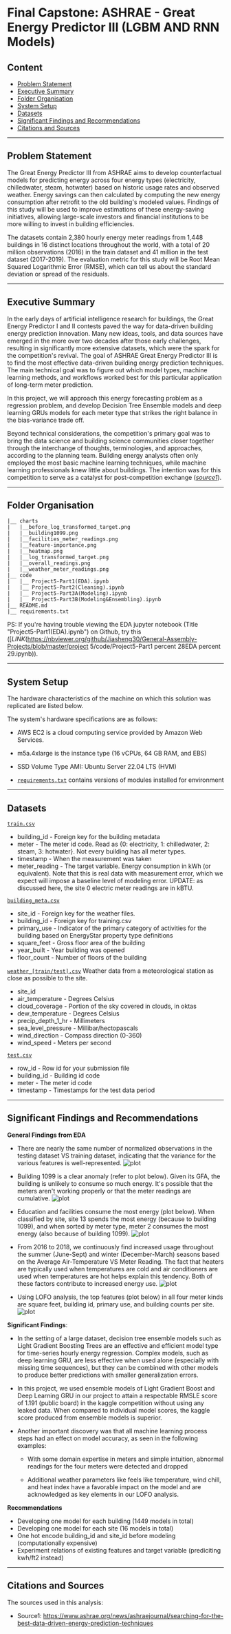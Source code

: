 # Final Capstone: ASHRAE - Great Energy Predictor III (LGBM AND RNN  Models)
## Content

- [Problem Statement](#Problem-Statement)
- [Executive Summary](#Executive-Summary)
- [Folder Organisation](#Folder-Organisation)
- [System Setup](#System-Setup)
- [Datasets](#Datasets)
- [Significant Findings and Recommendations](#Significant-Findings-and-Recommendations)
- [Citations and Sources](#Citations-and-Sources)

---

## Problem Statement
The Great Energy Predictor III from ASHRAE aims to develop counterfactual models for predicting energy across four energy types (electricity, chilledwater, steam, hotwater) based on historic usage rates and observed weather. Energy savings can then calculated by computing the new energy consumption after retrofit to the old building's modeled values. Findings of this study will be used to improve estimations of these energy-saving initiatives, allowing large-scale investors and financial institutions to be more willing to invest in building efficiencies.

The datasets contain 2,380 hourly energy meter readings from 1,448 buildings in 16 distinct locations throughout the world, with a total of 20 million observations (2016) in the train dataset and 41 million in the test dataset (2017-2019). The evaluation metric for this study will be Root Mean Squared Logarithmic Error (RMSE), which can tell us about the standard deviation or spread of the residuals.

---

## Executive Summary
In the early days of artificial intelligence research for buildings, the Great Energy Predictor I and II contests paved the way for data-driven building energy prediction innovation. Many new ideas, tools, and data sources have emerged in the more over two decades after those early challenges, resulting in significantly more extensive datasets, which were the spark for the competition's revival. The goal of ASHRAE Great Energy Predictor III is to find the most effective data-driven building energy prediction techniques. The main technical goal was to figure out which model types, machine learning methods, and workflows worked best for this particular application of long-term meter prediction.

In this project, we will approach this energy forecasting problem as a regression problem, and develop Decision Tree Ensemble models and deep learning GRUs models for each meter type that strikes the right balance in the bias-variance trade off.

Beyond technical considerations, the competition's primary goal was to bring the data science and building science communities closer together through the interchange of thoughts, terminologies, and approaches, according to the planning team. Building energy analysts often only employed the most basic machine learning techniques, while machine learning professionals knew little about buildings. The intention was for this competition to serve as a catalyst for post-competition exchange ([*source1*](https://www.ashrae.org/news/ashraejournal/searching-for-the-best-data-driven-energy-prediction-techniques)).


---

## Folder Organisation

    |__ charts
    |   |__before_log_transformed_target.png
    |   |__building1099.png
    |   |__facilities_meter_readings.png
    |   |__feature-importance.png
    |   |__heatmap.png
    |   |__log_transformed_target.png
    |   |__overall_readings.png
    |   |__weather_meter_readings.png
    |__ code
    |   |__ Project5-Part1(EDA).ipynb   
    |   |__ Project5-Part2(Cleaning).ipynb
    |   |__ Project5-Part3A(Modeling).ipynb
    |   |__ Project5-Part3B(Modeling&Ensembling).ipynb     
    |__ README.md
    |__ requirements.txt
    
PS: If you're having trouble viewing the EDA jupyter notebook (Title "Project5-Part1(EDA).ipynb") on Github, try this ([*LINK*(https://nbviewer.org/github/Jiasheng30/General-Assembly-Projects/blob/master/project 5/code/Project5-Part1 percent 28EDA percent 29.ipynb)).

---

## System Setup
The hardware characteristics of the machine on which this solution was replicated are listed below.

The system's hardware specifications are as follows:

- AWS EC2 is a cloud computing service provided by Amazon Web Services.

- m5a.4xlarge is the instance type (16 vCPUs, 64 GB RAM, and EBS)

- SSD Volume Type AMI: Ubuntu Server 22.04 LTS (HVM)

- [`requirements.txt`](../requirements.txt) contains versions of modules installed for environment  


---

## Datasets

[`train.csv`](../datasets/raw/train.csv)
- building_id - Foreign key for the building metadata
- meter - The meter id code. Read as {0: electricity, 1: chilledwater, 2: steam, 3: hotwater}. Not every building has all meter types.
- timestamp - When the measurement was taken
- meter_reading - The target variable. Energy consumption in kWh (or equivalent). Note that this is real data with measurement error, which we expect will impose a baseline level of modeling error. UPDATE: as discussed here, the site 0 electric meter readings are in kBTU.

[`building_meta.csv`](../datasets/raw/building_meta.csv)
- site_id - Foreign key for the weather files.
- building_id - Foreign key for training.csv
- primary_use - Indicator of the primary category of activities for the building based on EnergyStar property type definitions
- square_feet - Gross floor area of the building
- year_built - Year building was opened
- floor_count - Number of floors of the building

[`weather_[train/test].csv`](../datasets/raw/weather_[train/test].csv)
Weather data from a meteorological station as close as possible to the site.
- site_id
- air_temperature - Degrees Celsius
- cloud_coverage - Portion of the sky covered in clouds, in oktas
- dew_temperature - Degrees Celsius
- precip_depth_1_hr - Millimeters
- sea_level_pressure - Millibar/hectopascals
- wind_direction - Compass direction (0-360)
- wind_speed - Meters per second

[`test.csv`](../datasets/raw/test.csv)
- row_id - Row id for your submission file
- building_id - Building id code
- meter - The meter id code
- timestamp - Timestamps for the test data period

---

## Significant Findings and Recommendations

**General Findings from EDA**
- There are nearly the same number of normalized observations in the testing dataset VS training dataset, indicating that the variance for the various features is well-represented.
![plot](./charts/building1099.png)

- Building 1099 is a clear anomaly (refer to plot below). Given its GFA, the building is unlikely to consume so much energy. It's possible that the meters aren't working properly or that the meter readings are cumulative.
![plot](./charts/summary_plot.png)

- Education and facilities consume the most energy (plot below). When classified by site, site 13 spends the most energy (because to building 1099), and when sorted by meter type, meter 2 consumes the most energy (also because of building 1099).
![plot](./charts/facilities_meter_readings.png)

- From 2016 to 2018, we continuously find increased usage throughout the summer (June-Sept) and winter (December-March) seasons based on the Average Air-Temperature VS Meter Reading. The fact that heaters are typically used when temperatures are cold and air conditioners are used when temperatures are hot helps explain this tendency. Both of these factors contribute to increased energy use.
![plot](./charts/weather_meter_readings.png)

- Using LOFO analysis, the top features (plot below) in all four meter kinds are square feet, building id, primary use, and building counts per site.
![plot](./charts/feature-importance.png)

**Significant Findings**:

- In the setting of a large dataset, decision tree ensemble models such as Light Gradient Boosting Trees are an effective and efficient model type for time-series hourly energy regression. Complex models, such as deep learning GRU, are less effective when used alone (especially with missing time sequences), but they can be combined with other models to produce better predictions with smaller generalization errors.

- In this project, we used ensemble models of Light Gradient Boost and Deep Learning GRU in our project to attain a respectable RMSLE score of 1.191 (public board) in the kaggle competition without using any leaked data. When compared to individual model scores, the kaggle score produced from ensemble models is superior.

- Another important discovery was that all machine learning process steps had an effect on model accuracy, as seen in the following examples:

  - With some domain expertise in meters and simple intuition, abnormal readings for the four meters were detected and dropped

  - Additional weather parameters like feels like temperature, wind chill, and heat index have a favorable impact on the model and are acknowledged as key elements in our LOFO analysis.

**Recommendations**
- Developing one model for each building (1449 models in total)
- Developing one model for each site (16 models in total)
- One hot encode building_id and site_id before modeling (computationally expensive)
- Experiment relations of existing features and target variable (prediciting kwh/ft2 instead)
---

## Citations and Sources
The sources used in this analysis:
- Source1: https://www.ashrae.org/news/ashraejournal/searching-for-the-best-data-driven-energy-prediction-techniques
